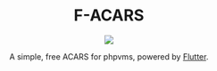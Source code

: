 <div align="center">
<h1> F-ACARS</h1>

 <div>
    <a title="Made with Windows Design" href="https://github.com/bdlukaa/fluent_ui">
      <img src="https://img.shields.io/badge/fluent-design-blue?style=flat-square&color=gray&labelColor=0078D7">
    </a>
  </div>

A simple, free ACARS for phpvms, powered by <a href="https://flutter.dev">Flutter</a>.
<div>